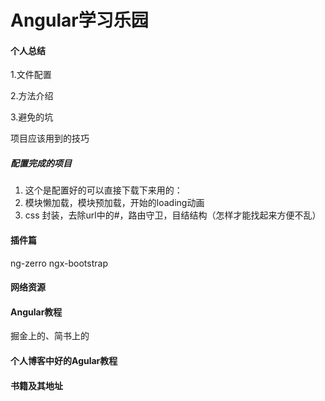 # Angular学习乐园

#### 个人总结
1.文件配置   

2.方法介绍  

3.避免的坑  

项目应该用到的技巧  

##### 配置完成的项目  
1. 这个是配置好的可以直接下载下来用的：  
2. 模块懒加载，模块预加载，开始的loading动画
3. css 封装，去除url中的#，路由守卫，目结结构（怎样才能找起来方便不乱）

#### 插件篇
ng-zerro
ngx-bootstrap

#### 网络资源

#### Angular教程
掘金上的、简书上的

#### 个人博客中好的Agular教程

#### 书籍及其地址

